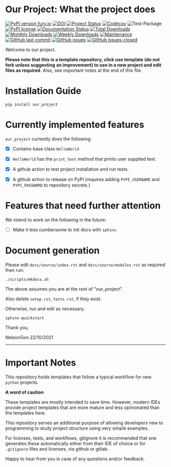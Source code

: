 # Our Project: What the project does 
[![PyPI version fury.io](https://badge.fury.io/pytemplates.svg)](https://pypi.python.org/pypi/pytemplates/)
[![DOI](https://zenodo.org/badge/DOI/10.5281/zenodo.3764453.svg)](https://doi.org/10.5281/zenodo.3764453)
[![Project Status](http://www.repostatus.org/badges/latest/active.svg)](http://www.repostatus.org/#active) 
[![Codecov](https://codecov.io/gh/Nelson-Gon/pytemplates/branch/main/graph/badge.svg)](https://codecov.io/gh/Nelson-Gon/pytemplates?branch=main)
![Test-Package](https://github.com/Nelson-Gon/pytemplates/workflows/Test-Package/badge.svg)
[![PyPI license](https://img.shields.io/pypi/l/pytemplates.svg)](https://pypi.python.org/pypi/pytemplates/)
[![Documentation Status](https://readthedocs.org/projects/pytemplates/badge/?version=latest)](https://pytemplates.readthedocs.io/en/latest/?badge=latest)
[![Total Downloads](https://pepy.tech/badge/pytemplates)](https://pepy.tech/project/pytemplates)
[![Monthly Downloads](https://pepy.tech/badge/pytemplates/month)](https://pepy.tech/project/pytemplates)
[![Weekly Downloads](https://pepy.tech/badge/pytemplates/week)](https://pepy.tech/project/pytemplates)
[![Maintenance](https://img.shields.io/badge/Maintained%3F-yes-green.svg)](https://GitHub.com/Nelson-Gon/pytemplates/graphs/commit-activity)
[![GitHub last commit](https://img.shields.io/github/last-commit/Nelson-Gon/pytemplates.svg)](https://github.com/Nelson-Gon/pytemplates/commits/main)
[![GitHub issues](https://img.shields.io/github/issues/Nelson-Gon/pytemplates.svg)](https://GitHub.com/Nelson-Gon/pytemplates/issues/)
[![GitHub issues-closed](https://img.shields.io/github/issues-closed/Nelson-Gon/pytemplates.svg)](https://GitHub.com/Nelson-Gon/pytemplates/issues?q=is%3Aissue+is%3Aclosed)

Welcome to our project. 

**Please note that this is a template repository, click use template (do not fork unless suggesting an improvement) to use in a new project and edit files as required**. Also, see important notes at the end of this file. 

# Installation Guide

```shell
pip install our_project 
```

# Currently implemented features

`our_project` currently does the following:

- [x] Contains base class `HelloWorld` 

- [x] `HelloWorld` has the `print_text` method that prints user supplied text. 

- [x] A github action to test project installation and run tests.

- [x] A github action to release on PyPI (requires adding `PYPI_USERNAME` and `PYPI_PASSWORD` to repository secrets.)

# Features that need further attention 

We intend to work on the following in the future:

- [ ] Make it less cumbersome to init docs with `sphinx`. 


# Document generation 

Please edit `docs/source/index.rst` and `docs/source/modules.rst` as required then run:

```shell
./scripts/mkdocs.sh 

```

The above assumes you are at the root of "our_project". 

Also delete `setup.rst`, `tests.rst`, if they exist. 

Otherwise, run and edit as necessary.  

```shell
sphinx-quickstart
```

Thank you,

NelsonGon
22/10/2021 


---

# Important Notes 

This repository holds templates that follow a typical workflow for new `python` projects.

**A word of caution**

These templates are mostly intended to save time. However, modern IDEs provide project templates that are more mature and less opinionated than the templates here. 

This repository serves an additional purpose of allowing developers new to programming to study project structure using very simple examples. 

For licenses, tests, and workflows, gitignore it is recommended that one generates these automatically either from their IDE of choice or for `.gitignore` files and licenses, via github or gitlab. 

Happy to hear from you in case of any questions and/or feedback.



